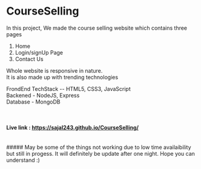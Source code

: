 # CourseSelling

In this project, We made the course selling website which contains three pages <br>
1) Home <br>
2) Login/signUp Page<br>
3) Contact Us<br>

Whole website is responsive in nature. <br>
It is also made up with trending technologies<br>

FrondEnd TechStack -- HTML5, CSS3, JavaScript <br>
Backened - NodeJS, Express <br>
Database - MongoDB

<br>

#### Live link : https://sajal243.github.io/CourseSelling/
<br>
##### May be some of the things not working due to low time availaibility but still in progess. It will definitely be update after one night. Hope you can understand :)

